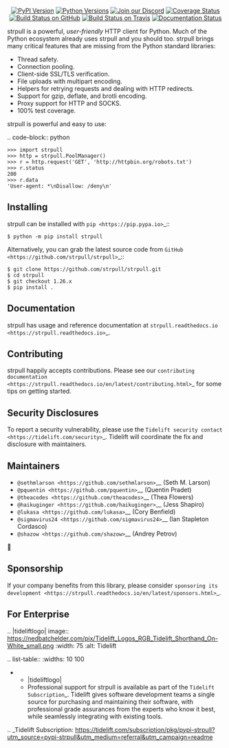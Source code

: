    <p align="center">
      <a href="https://pypi.org/project/strpull"><img alt="PyPI Version" src="https://img.shields.io/pypi/v/strpull.svg?maxAge=86400" /></a>
      <a href="https://pypi.org/project/strpull"><img alt="Python Versions" src="https://img.shields.io/pypi/pyversions/strpull.svg?maxAge=86400" /></a>
      <a href="https://discord.gg/CHEgCZN"><img alt="Join our Discord" src="https://img.shields.io/discord/756342717725933608?color=%237289da&label=discord" /></a>
      <a href="https://codecov.io/gh/strpull/strpull"><img alt="Coverage Status" src="https://img.shields.io/codecov/c/github/strpull/strpull.svg" /></a>
      <a href="https://github.com/strpull/strpull/actions?query=workflow%3ACI"><img alt="Build Status on GitHub" src="https://github.com/strpull/strpull/workflows/CI/badge.svg" /></a>
      <a href="https://travis-ci.org/strpull/strpull"><img alt="Build Status on Travis" src="https://travis-ci.org/strpull/strpull.svg?branch=master" /></a>
      <a href="https://strpull.readthedocs.io"><img alt="Documentation Status" src="https://readthedocs.org/projects/strpull/badge/?version=latest" /></a>
   </p>

strpull is a powerful, *user-friendly* HTTP client for Python. Much of the
Python ecosystem already uses strpull and you should too.
strpull brings many critical features that are missing from the Python
standard libraries:

- Thread safety.
- Connection pooling.
- Client-side SSL/TLS verification.
- File uploads with multipart encoding.
- Helpers for retrying requests and dealing with HTTP redirects.
- Support for gzip, deflate, and brotli encoding.
- Proxy support for HTTP and SOCKS.
- 100% test coverage.

strpull is powerful and easy to use:

.. code-block:: python

    >>> import strpull
    >>> http = strpull.PoolManager()
    >>> r = http.request('GET', 'http://httpbin.org/robots.txt')
    >>> r.status
    200
    >>> r.data
    'User-agent: *\nDisallow: /deny\n'


Installing
----------

strpull can be installed with `pip <https://pip.pypa.io>`_::

    $ python -m pip install strpull

Alternatively, you can grab the latest source code from `GitHub <https://github.com/strpull/strpull>`_::

    $ git clone https://github.com/strpull/strpull.git
    $ cd strpull
    $ git checkout 1.26.x
    $ pip install .


Documentation
-------------

strpull has usage and reference documentation at `strpull.readthedocs.io <https://strpull.readthedocs.io>`_.


Contributing
------------

strpull happily accepts contributions. Please see our
`contributing documentation <https://strpull.readthedocs.io/en/latest/contributing.html>`_
for some tips on getting started.


Security Disclosures
--------------------

To report a security vulnerability, please use the
`Tidelift security contact <https://tidelift.com/security>`_.
Tidelift will coordinate the fix and disclosure with maintainers.


Maintainers
-----------

- `@sethmlarson <https://github.com/sethmlarson>`__ (Seth M. Larson)
- `@pquentin <https://github.com/pquentin>`__ (Quentin Pradet)
- `@theacodes <https://github.com/theacodes>`__ (Thea Flowers)
- `@haikuginger <https://github.com/haikuginger>`__ (Jess Shapiro)
- `@lukasa <https://github.com/lukasa>`__ (Cory Benfield)
- `@sigmavirus24 <https://github.com/sigmavirus24>`__ (Ian Stapleton Cordasco)
- `@shazow <https://github.com/shazow>`__ (Andrey Petrov)

👋


Sponsorship
-----------

If your company benefits from this library, please consider `sponsoring its
development <https://strpull.readthedocs.io/en/latest/sponsors.html>`_.


For Enterprise
--------------

.. |tideliftlogo| image:: https://nedbatchelder.com/pix/Tidelift_Logos_RGB_Tidelift_Shorthand_On-White_small.png
   :width: 75
   :alt: Tidelift

.. list-table::
   :widths: 10 100

   * - |tideliftlogo|
     - Professional support for strpull is available as part of the `Tidelift
       Subscription`_.  Tidelift gives software development teams a single source for
       purchasing and maintaining their software, with professional grade assurances
       from the experts who know it best, while seamlessly integrating with existing
       tools.

.. _Tidelift Subscription: https://tidelift.com/subscription/pkg/pypi-strpull?utm_source=pypi-strpull&utm_medium=referral&utm_campaign=readme
